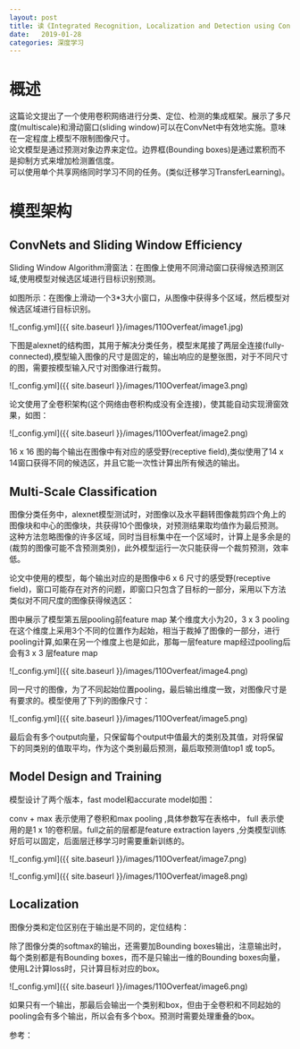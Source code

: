 ```yaml
---
layout: post
title: 读《Integrated Recognition, Localization and Detection using Convolutional Networks》(OverFeat)
date:   2019-01-28
categories: 深度学习
---  
```


# 概述  

这篇论文提出了一个使用卷积网络进行分类、定位、检测的集成框架。展示了多尺度(multiscale)和滑动窗口(sliding window)可以在ConvNet中有效地实施。意味在一定程度上模型不限制图像尺寸。  
论文模型是通过预测对象边界来定位。边界框(Bounding boxes)是通过累积而不是抑制方式来增加检测置信度。  
可以使用单个共享网络同时学习不同的任务。(类似迁移学习TransferLearning)。  


# 模型架构  

## ConvNets and Sliding Window Efficiency

Sliding Window Algorithm滑窗法：在图像上使用不同滑动窗口获得候选预测区域,使用模型对候选区域进行目标识别预测。  

如图所示：在图像上滑动一个3*3大小窗口，从图像中获得多个区域，然后模型对候选区域进行目标识别。    

![_config.yml]({{ site.baseurl }}/images/110Overfeat/image1.jpg)    


下图是alexnet的结构图，其用于解决分类任务，模型末尾接了两层全连接(fully-connected),模型输入图像的尺寸是固定的，输出响应的是整张图，对于不同尺寸的图，需要按模型输入尺寸对图像进行裁剪。

![_config.yml]({{ site.baseurl }}/images/110Overfeat/image3.png)  

论文使用了全卷积架构(这个网络由卷积构成没有全连接)，使其能自动实现滑窗效果，如图：  

![_config.yml]({{ site.baseurl }}/images/110Overfeat/image2.png)    

16 x 16 图的每个输出在图像中有对应的感受野(receptive field),类似使用了14 x 14窗口获得不同的候选区，并且它能一次性计算出所有候选的输出。  

##  Multi-Scale Classification

图像分类任务中，alexnet模型测试时，对图像以及水平翻转图像裁剪四个角上的图像块和中心的图像块，共获得10个图像块，对预测结果取均值作为最后预测。这种方法忽略图像的许多区域，同时当目标集中在一个区域时，计算上是多余是的(裁剪的图像可能不含预测类别)，此外模型运行一次只能获得一个裁剪预测，效率低。  

论文中使用的模型，每个输出对应的是图像中6 x 6 尺寸的感受野(receptive field)，窗口可能存在对齐的问题，即窗口只包含了目标的一部分，采用以下方法类似对不同尺度的图像获得候选区：  

图中展示了模型第五层pooling前feature map 某个维度大小为20，3 x 3 pooling在这个维度上采用3个不同的位置作为起始，相当于裁掉了图像的一部分，进行pooling计算,如果在另一个维度上也是如此，那每一层feature map经过pooling后会有3 x 3 层feature map

![_config.yml]({{ site.baseurl }}/images/110Overfeat/image4.png)    

同一尺寸的图像，为了不同起始位置pooling，最后输出维度一致，对图像尺寸是有要求的。模型使用了下列的图像尺寸：  

![_config.yml]({{ site.baseurl }}/images/110Overfeat/image5.png)   

最后会有多个output向量，只保留每个output中值最大的类别及其值，对将保留下的同类别的值取平均，作为这个类别最后预测，最后取预测值top1 或 top5。   

##  Model Design and Training 

模型设计了两个版本，fast model和accurate model如图： 

conv + max 表示使用了卷积和max pooling ,具体参数写在表格中， full 表示使用的是1 x 1的卷积层。full之前的层都是feature extraction layers ,分类模型训练好后可以固定，后面层迁移学习时需要重新训练的。

![_config.yml]({{ site.baseurl }}/images/110Overfeat/image7.png)   

![_config.yml]({{ site.baseurl }}/images/110Overfeat/image8.png)     


##  Localization  

图像分类和定位区别在于输出是不同的，定位结构：  

除了图像分类的softmax的输出，还需要加Bounding boxes输出，注意输出时，每个类别都是有Bounding boxes，而不是只输出一维的Bounding boxes向量，使用L2计算loss时，只计算目标对应的box。  

![_config.yml]({{ site.baseurl }}/images/110Overfeat/image6.png)   

如果只有一个输出，那最后会输出一个类别和box，但由于全卷积和不同起始的pooling会有多个输出，所以会有多个box。预测时需要处理重叠的box。
    

参考：

